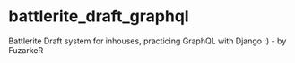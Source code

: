 # battlerite_draft_graphql
Battlerite Draft system for inhouses, practicing GraphQL with Django :) - by FuzarkeR
